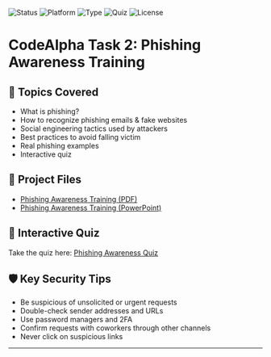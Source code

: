 ![Status](https://img.shields.io/badge/Status-Completed-brightgreen)
![Platform](https://img.shields.io/badge/Platform-GoogleSlides%20%7C%20PDF-blue)
![Type](https://img.shields.io/badge/Task-PhishingAwareness-orange)
![Quiz](https://img.shields.io/badge/Quiz-Available-blueviolet)
![License](https://img.shields.io/badge/License-MIT-lightgrey)

# CodeAlpha Task 2: Phishing Awareness Training


## 🔎 Topics Covered
- What is phishing?
- How to recognize phishing emails & fake websites
- Social engineering tactics used by attackers
- Best practices to avoid falling victim
- Real phishing examples
- Interactive quiz

## 📂 Project Files
- [Phishing Awareness Training (PDF)](./Phishing%20Awareness%20Training.pdf)
- [Phishing Awareness Training (PowerPoint)]([./Phishing%20Awareness%20Training%20final.pptx](https://docs.google.com/presentation/d/1L1enGmzcY2OWzfnH7nAeYVntnrEEkPixhy92weEIUAA/edit?usp=sharing))

## 🧪 Interactive Quiz
Take the quiz here: [Phishing Awareness Quiz](https://forms.gle/zo4oQticQSgP6UqM7)

## 🛡️ Key Security Tips
- Be suspicious of unsolicited or urgent requests
- Double-check sender addresses and URLs
- Use password managers and 2FA
- Confirm requests with coworkers through other channels
- Never click on suspicious links

---
